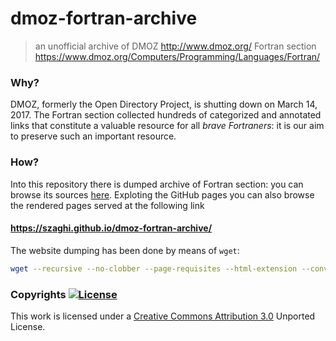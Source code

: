 # dmoz-fortran-archive

> an unofficial archive of DMOZ http://www.dmoz.org/ Fortran section https://www.dmoz.org/Computers/Programming/Languages/Fortran/

### Why?

DMOZ, formerly the Open Directory Project, is shutting down on March 14, 2017. The Fortran section collected hundreds of categorized and annotated links that constitute a valuable resource for all *brave Fortraners*: it is our aim to preserve such an important resource.

### How?

Into this repository there is dumped archive of Fortran section: you can browse its sources [here](https://github.com/szaghi/dmoz-fortran-archive/tree/master/www.dmoz.org). Exploting the GitHub pages you can also browse the rendered pages served at the following link

#### https://szaghi.github.io/dmoz-fortran-archive/

The website dumping has been done by means of `wget`:

```bash
wget --recursive --no-clobber --page-requisites --html-extension --convert-links --restrict-file-names=windows --domains dmoz.org --no-parent https://www.dmoz.org/Computers/Programming/Languages/Fortran/
```

### Copyrights [![License](http://i.creativecommons.org/l/by/3.0/80x15.png)]()

This work is licensed under a [Creative Commons Attribution 3.0](https://creativecommons.org/licenses/by/3.0/) Unported License.
